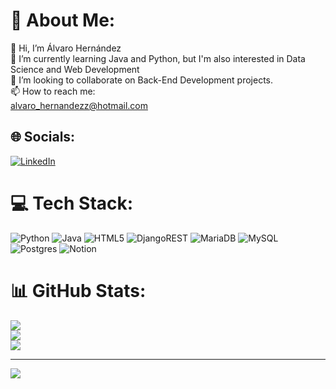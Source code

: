# 💫 About Me:
👋 Hi, I’m Álvaro Hernández<br>🌱 I’m currently learning Java and Python, but I'm also interested in Data Science and Web Development<br>💞️ I’m looking to collaborate on Back-End Development projects.<br>📫 How to reach me:<br>          alvaro_hernandezz@hotmail.com


## 🌐 Socials:
[![LinkedIn](https://img.shields.io/badge/LinkedIn-%230077B5.svg?logo=linkedin&logoColor=white)](https://linkedin.com/in/alvarohdz995) 

# 💻 Tech Stack:
![Python](https://img.shields.io/badge/python-3670A0?style=flat&logo=python&logoColor=ffdd54) ![Java](https://img.shields.io/badge/java-%23ED8B00.svg?style=flat&logo=java&logoColor=white) ![HTML5](https://img.shields.io/badge/html5-%23E34F26.svg?style=flat&logo=html5&logoColor=white) ![DjangoREST](https://img.shields.io/badge/DJANGO-REST-ff1709?style=flat&logo=django&logoColor=white&color=ff1709&labelColor=gray) ![MariaDB](https://img.shields.io/badge/MariaDB-003545?style=flat&logo=mariadb&logoColor=white) ![MySQL](https://img.shields.io/badge/mysql-%2300f.svg?style=flat&logo=mysql&logoColor=white) ![Postgres](https://img.shields.io/badge/postgres-%23316192.svg?style=flat&logo=postgresql&logoColor=white) ![Notion](https://img.shields.io/badge/Notion-%23000000.svg?style=flat&logo=notion&logoColor=white)
# 📊 GitHub Stats:
![](https://github-readme-stats.vercel.app/api?username=alvaroHdZ95&theme=nightowl&hide_border=false&include_all_commits=true&count_private=true)<br/>
![](https://github-readme-streak-stats.herokuapp.com/?user=alvaroHdZ95&theme=nightowl&hide_border=false)<br/>
![](https://github-readme-stats.vercel.app/api/top-langs/?username=alvaroHdZ95&theme=nightowl&hide_border=false&include_all_commits=true&count_private=true&layout=compact)

---
[![](https://visitcount.itsvg.in/api?id=alvaroHdZ95&icon=0&color=0)](https://visitcount.itsvg.in)

<!-- Proudly created with GPRM ( https://gprm.itsvg.in ) -->
